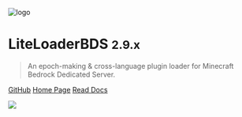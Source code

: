 ![logo](../assets/Logo.png)

# LiteLoaderBDS <small>2.9.x</small>

> An epoch-making & cross-language plugin loader for Minecraft Bedrock Dedicated Server.

[GitHub](https://github.com/LiteLDev/LiteLoaderBDS)
[Home Page](https://www.litebds.com)
[Read Docs](/README.md)

![](../assets/banner.webp)